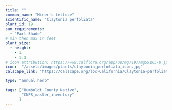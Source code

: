 ```yaml
---
title: ""
common_name: "Miner's Lettuce"
scientific_name: "Claytonia perfoliata"
plant_id: 19
sun_requirements:
  - "Part Shade"
# min then max in feet
plant_size:
  - height: 
    - 1
    - 1.3
# icon attribution: https://www.calflora.org/app/up/mg/197/mg59105-0.jpg 
icon:  "/assets/images/plants/claytonia_perfoliata_icon.jpg"
calscape_link: "https://calscape.org/loc-California/Claytonia-perfoliata-(Miner's-Lettuce)"

type: "annual herb"

tags: ["Humboldt_County_Native",
       "CNPS_master_inventory"
      ]
---
```


